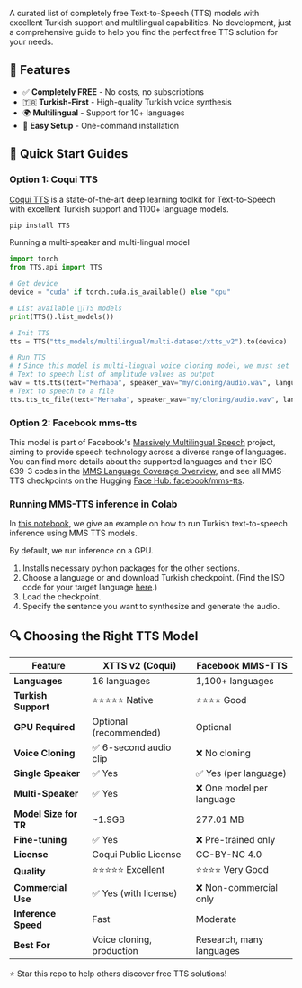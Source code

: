 A curated list of completely free Text-to-Speech (TTS) models with excellent Turkish support and multilingual capabilities.
No development, just a comprehensive guide to help you find the perfect free TTS solution for your needs.

## 🌟 Features
- ✅ **Completely FREE** - No costs, no subscriptions
- 🇹🇷 **Turkish-First** - High-quality Turkish voice synthesis
- 🌍 **Multilingual** - Support for 10+ languages
- 🚀 **Easy Setup** - One-command installation

## 🚀 Quick Start Guides

### Option 1: Coqui TTS

[Coqui TTS](https://github.com/coqui-ai/TTS) is a state-of-the-art deep learning toolkit for Text-to-Speech with excellent Turkish support and 1100+ language models.

```bash
pip install TTS
```

Running a multi-speaker and multi-lingual model
```python
import torch
from TTS.api import TTS

# Get device
device = "cuda" if torch.cuda.is_available() else "cpu"

# List available 🐸TTS models
print(TTS().list_models())

# Init TTS
tts = TTS("tts_models/multilingual/multi-dataset/xtts_v2").to(device)

# Run TTS
# ❗ Since this model is multi-lingual voice cloning model, we must set the target speaker_wav and language
# Text to speech list of amplitude values as output
wav = tts.tts(text="Merhaba", speaker_wav="my/cloning/audio.wav", language="tr")
# Text to speech to a file
tts.tts_to_file(text="Merhaba", speaker_wav="my/cloning/audio.wav", language="tr", file_path="output.wav")
```

### Option 2: Facebook mms-tts

This model is part of Facebook's [Massively Multilingual Speech](https://arxiv.org/abs/2305.13516) project, aiming to provide speech technology across a diverse range of languages. You can find more details about the supported languages and their ISO 639-3 codes in the [MMS Language Coverage Overview](https://dl.fbaipublicfiles.com/mms/misc/language_coverage_mms.html), and see all MMS-TTS checkpoints on the Hugging [Face Hub: facebook/mms-tts](https://huggingface.co/models?sort=trending&search=facebook%2Fmms-tts).

### Running MMS-TTS inference in Colab

In [this notebook](https://github.com/Rumeysakeskin/mms-turkish-tts/blob/main/facebook_mms_tts_turkish.ipynb), we give an example on how to run Turkish text-to-speech inference using MMS TTS models.

By default, we run inference on a GPU. 
1. Installs necessary python packages for the other sections.
2. Choose a language or and download Turkish checkpoint. (Find the ISO code for your target language [here](https://dl.fbaipublicfiles.com/mms/tts/all-tts-languages.html).)
3. Load the checkpoint.
3. Specify the sentence you want to synthesize and generate the audio.

## 🔍 Choosing the Right TTS Model

| Feature | XTTS v2 (Coqui) | Facebook MMS-TTS |
|---------|------------------|------------------|
| **Languages** | 16 languages | 1,100+ languages |
| **Turkish Support** | ⭐⭐⭐⭐⭐ Native | ⭐⭐⭐⭐ Good |
| **GPU Required** | Optional (recommended) | Optional |
| **Voice Cloning** | ✅ 6-second audio clip | ❌ No cloning |
| **Single Speaker** | ✅ Yes | ✅ Yes (per language) |
| **Multi-Speaker** | ✅ Yes | ❌ One model per language |
| **Model Size for TR** | ~1.9GB | 277.01 MB |
| **Fine-tuning** | ✅ Yes | ❌ Pre-trained only |
| **License** | Coqui Public License | CC-BY-NC 4.0 |
| **Quality** | ⭐⭐⭐⭐⭐ Excellent | ⭐⭐⭐⭐ Very Good |
| **Commercial Use** | ✅ Yes (with license) | ❌ Non-commercial only |
| **Inference Speed** | Fast | Moderate |
| **Best For** | Voice cloning, production | Research, many languages |


⭐ Star this repo to help others discover free TTS solutions!

